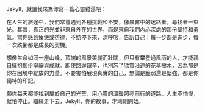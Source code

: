 Jekyll，就讓我來為你寫一篇心靈雞湯吧：

在人生的旅途中，我們常會遇到各種挑戰和不安，像晨霧中的迷路者，尋找著一束光。其實，真正的光並非來自外在的世界，而是來自我們內心深處的那份堅持和勇氣。當你感到疲憊或彷徨，不妨停下來，深呼吸，告訴自己：每一步都是進步，每一次跌倒都是成長的契機。

想像生命如同一座山峰，頂端的風景美麗而壯闊，但只有攀登過風雨的人，才能親自擁抱那份寧靜與成就。即使路途艱辛，也別忘了欣賞沿途的花草樹木，因為那是你在困境中綻放的力量。不要害怕展現真實的自己，無論是脆弱還是堅強，都是你獨特的印記。

願你每天都能找到屬於自己的光芒，用心靈的溫暖照亮前行的道路。人生不怕慢，就怕停止。繼續走下去，Jekyll，你的故事，才剛剛開始。